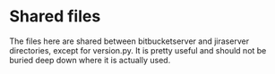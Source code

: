 # Shared files
The files here are shared between bitbucketserver and jiraserver directories, except for version.py. It is pretty useful and should not be buried deep down where it is actually used.